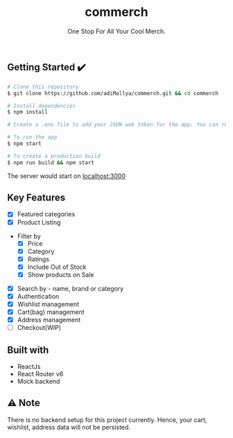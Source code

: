 <h1 align="center">commerch</h1>

<p align="center">
One Stop For All Your Cool Merch.</br>
<!-- <img width="220px" src="" alt="mylogo"/> -->
<!-- </br> Ask what you want to and let the community respond to help you. -->
</p><br>

## Getting Started :heavy_check_mark:

```bash
# Clone this repository
$ git clone https://github.com/adiMallya/commerch.git && cd commerch

# Install dependencies
$ npm install

# Create a .env file to add your JSON web token for the app. You can refer the `env.sample` file.

# To run the app
$ npm start

# To create a production build
$ npm run build && npm start
```

The server would start on [localhost:3000](http://localhost:3000/)

## Key Features

- [x] Featured categories
- [x] Product Listing
- Filter by
  - [x] Price
  - [x] Category
  - [x] Ratings
  - [x] Include Out of Stock
  - [x] Show products on Sale
- [x] Search by - name, brand or category
- [x] Authentication
- [x] Wishlist management
- [x] Cart(bag) management
- [x] Address management
- [ ] Checkout(WIP)

## Built with

- ReactJs
- React Router v6
- Mock backend

## ⚠️ Note

There is no backend setup for this project currently. Hence, your cart, wishlist, address data will not be persisted.
